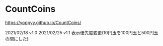 # CountCoins
https://yoppyy.github.io/CountCoins/

2021/02/18 v1.0
2021/02/25 v1.1
  表示優先度変更(10円玉を100円玉と500円玉の間にした)
